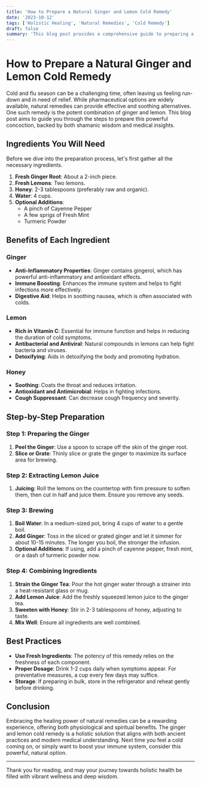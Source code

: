 ```yaml
---
title: 'How to Prepare a Natural Ginger and Lemon Cold Remedy'
date: '2023-10-12'
tags: ['Holistic Healing', 'Natural Remedies', 'Cold Remedy']
draft: false
summary: 'This blog post provides a comprehensive guide to preparing a natural ginger and lemon cold remedy, including tutorials and best practices.'
---
```


# How to Prepare a Natural Ginger and Lemon Cold Remedy

Cold and flu season can be a challenging time, often leaving us feeling run-down and in need of relief. While pharmaceutical options are widely available, natural remedies can provide effective and soothing alternatives. One such remedy is the potent combination of ginger and lemon. This blog post aims to guide you through the steps to prepare this powerful concoction, backed by both shamanic wisdom and medical insights.

## Ingredients You Will Need

Before we dive into the preparation process, let's first gather all the necessary ingredients. 

1. **Fresh Ginger Root**: About a 2-inch piece.
2. **Fresh Lemons**: Two lemons.
3. **Honey**: 2-3 tablespoons (preferably raw and organic).
4. **Water**: 4 cups.
5. **Optional Additions**: 
    - A pinch of Cayenne Pepper
    - A few sprigs of Fresh Mint
    - Turmeric Powder

## Benefits of Each Ingredient

### Ginger

- **Anti-Inflammatory Properties**: Ginger contains gingerol, which has powerful anti-inflammatory and antioxidant effects.
- **Immune Boosting**: Enhances the immune system and helps to fight infections more effectively.
- **Digestive Aid**: Helps in soothing nausea, which is often associated with colds.

### Lemon

- **Rich in Vitamin C**: Essential for immune function and helps in reducing the duration of cold symptoms.
- **Antibacterial and Antiviral**: Natural compounds in lemons can help fight bacteria and viruses.
- **Detoxifying**: Aids in detoxifying the body and promoting hydration.

### Honey

- **Soothing**: Coats the throat and reduces irritation.
- **Antioxidant and Antimicrobial**: Helps in fighting infections.
- **Cough Suppressant**: Can decrease cough frequency and severity.

## Step-by-Step Preparation

### Step 1: Preparing the Ginger

1. **Peel the Ginger**: Use a spoon to scrape off the skin of the ginger root.
2. **Slice or Grate**: Thinly slice or grate the ginger to maximize its surface area for brewing.

### Step 2: Extracting Lemon Juice

1. **Juicing**: Roll the lemons on the countertop with firm pressure to soften them, then cut in half and juice them. Ensure you remove any seeds.

### Step 3: Brewing

1. **Boil Water**: In a medium-sized pot, bring 4 cups of water to a gentle boil.
2. **Add Ginger**: Toss in the sliced or grated ginger and let it simmer for about 10-15 minutes. The longer you boil, the stronger the infusion.
3. **Optional Additions**: If using, add a pinch of cayenne pepper, fresh mint, or a dash of turmeric powder now.

### Step 4: Combining Ingredients

1. **Strain the Ginger Tea**: Pour the hot ginger water through a strainer into a heat-resistant glass or mug.
2. **Add Lemon Juice**: Add the freshly squeezed lemon juice to the ginger tea.
3. **Sweeten with Honey**: Stir in 2-3 tablespoons of honey, adjusting to taste.
4. **Mix Well**: Ensure all ingredients are well combined.

## Best Practices

- **Use Fresh Ingredients**: The potency of this remedy relies on the freshness of each component.
- **Proper Dosage**: Drink 1-2 cups daily when symptoms appear. For preventative measures, a cup every few days may suffice.
- **Storage**: If preparing in bulk, store in the refrigerator and reheat gently before drinking.

## Conclusion

Embracing the healing power of natural remedies can be a rewarding experience, offering both physiological and spiritual benefits. The ginger and lemon cold remedy is a holistic solution that aligns with both ancient practices and modern medical understanding. Next time you feel a cold coming on, or simply want to boost your immune system, consider this powerful, natural option.

---

Thank you for reading, and may your journey towards holistic health be filled with vibrant wellness and deep wisdom.